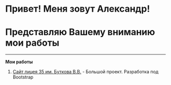 # Привет! Меня зовут Александр!
# Представляю Вашему вниманию мои работы
___
**Мои работы**  
1. [Сайт лицея 35 им. Буткова В.В.](https://licey35klgd.ru/ "Большой проект. Разработка под Bootstrap. Редактирую его и на сегодняшний день") - Большой проект. Разработка под Bootstrap
